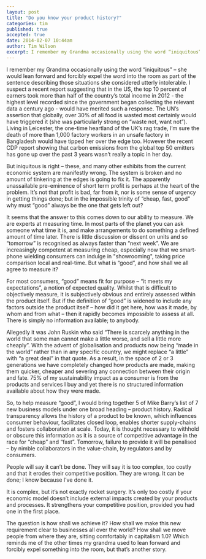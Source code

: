 ```yaml
---
layout: post
title: "Do you know your product history?"
categories: tim
published: true
accepted: true
date: 2014-02-07 10:44am
author: Tim Wilson
excerpt: I remember my Grandma occasionally using the word “iniquitous” – she would lean forward and forcibly expel the word into the room as part of the sentence describing those situations she considered utterly intolerable. I suspect a recent report suggesting that in the US, the top 10 percent of earners took more than half of the country’s total income in 2012 - the highest level recorded since the government began collecting the relevant data a century ago - would have merited such a response. The UN’s assertion that globally, over 30% of all food is wasted most certainly would have triggered it (she was particularly strong on “waste not, want not”).
---
```



I remember my Grandma occasionally using the word “iniquitous” – she would lean forward and forcibly expel the word into the room as part of the sentence describing those situations she considered utterly intolerable. I suspect a recent report suggesting that in the US, the top 10 percent of earners took more than half of the country’s total income in 2012 - the highest level recorded since the government began collecting the relevant data a century ago - would have merited such a response. The UN’s assertion that globally, over 30% of all food is wasted most certainly would have triggered it (she was particularly strong on “waste not, want not”). Living in Leicester, the one-time heartland of the UK’s rag trade, I’m sure the death of more than 1,000 factory workers in an unsafe factory in Bangladesh would have tipped her over the edge too. However the recent CDP report showing that carbon emissions from the global top 50 emitters has gone up over the past 3 years wasn’t really a topic in her day.

But iniquitous is right – these, and many other exhibits from the current economic system are manifestly wrong. The system is broken and no amount of tinkering at the edges is going to fix it. The apparently unassailable pre-eminence of short term profit is perhaps at the heart of the problem. It’s not that profit is bad, far from it, nor is some sense of urgency in getting things done; but in the impossible trinity of “cheap, fast, good” why must “good” always be the one that gets left out?

It seems that the answer to this comes down to our ability to measure. We are experts at measuring time. In most parts of the planet you can ask someone what time it is, and make arrangements to do something a defined amount of time later. There is little discussion or dissent on units and so “tomorrow” is recognised as always faster than “next week”. We are increasingly competent at measuring cheap, especially now that we smart-phone wielding consumers can indulge in "showrooming", taking price comparison local and real-time. But what is “good”, and how shall we all agree to measure it?

For most consumers, “good” means fit for purpose – “it meets my expectations”, a notion of expected quality. Whilst that is difficult to objectively measure, it is subjectively obvious and entirely assessed within the product itself. But if the definition of “good” is widened to include any factors outside the product itself – how did it get here, how was it made, by whom and from what – then it rapidly becomes impossible to assess at all. There is simply no information available; to anybody.

Allegedly it was John Ruskin who said “There is scarcely anything in the world that some man cannot make a little worse, and sell a little more cheaply”. With the advent of globalisation and products now being “made in the world” rather than in any specific country, we might replace “a little” with “a great deal” in that quote. As a result, in the space of 2 or 3 generations we have completely changed how products are made, making them quicker, cheaper and severing any connection between their origin and fate. 75% of my sustainability impact as a consumer is from the products and services I buy and yet there is no structured information available about how they were made.

So, to help measure “good”, I would bring together 5 of Mike Barry’s list of 7 new business models under one broad heading – product history. Radical transparency allows the history of a product to be known, which influences consumer behaviour, facilitates closed loop, enables shorter supply-chains and fosters collaboration at scale. Today, it is thought necessary to withhold or obscure this information as it is a source of competitive advantage in the race for “cheap” and “fast”. Tomorrow, failure to provide it will be penalised – by nimble collaborators in the value-chain, by regulators and by consumers.

People will say it can’t be done. They will say it is too complex, too costly and that it erodes their competitive position. They are wrong. It can be done; I know because I’ve done it.

It is complex, but it’s not exactly rocket surgery. It’s only too costly if your economic model doesn’t include external impacts created by your products and processes. It strengthens your competitive position, provided you had one in the first place.

The question is how shall we achieve it? How shall we make this new requirement clear to businesses all over the world? How shall we move people from where they are, sitting comfortably in capitalism 1.0? Which reminds me of the other times my grandma used to lean forward and forcibly expel something into the room, but that’s another story.




